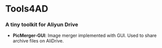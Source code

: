# Tools4AD

### A tiny toolkit for Aliyun Drive

- **PicMerger-GUI**: Image merger implemented with GUI. Used to share archive files on AliDrive. 
